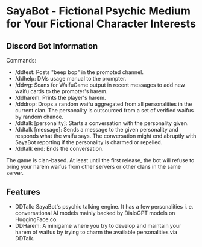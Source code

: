 # SayaBot - Fictional Psychic Medium for Your Fictional Character Interests

## Discord Bot Information

Commands:
- /ddtest: Posts "beep bop" in the prompted channel.
- /ddhelp: DMs usage manual to the prompter.
- /ddwg: Scans for WaifuGame output in recent messages to add new waifu cards to the prompter's harem.
- /ddharem: Prints the player's harem.
- /dddrop: Drops a random waifu aggregated from all personalities in the current clan. The personality is outsourced from a set of verified waifus by random chance.
- /ddtalk [personality]: Starts a conversation with the personality given.
- /ddtalk [message]: Sends a message to the given personality and responds what the waifu says. The conversation might end abruptly with SayaBot reporting if the personality is charmed or repelled.
- /ddtalk end: Ends the conversation.

The game is clan-based. At least until the first release, the bot will refuse to bring your harem waifus from other servers or other clans in the same server.

## Features
- DDTalk: SayaBot's psychic talking engine. It has a few personalities i. e. conversational AI models mainly backed by DialoGPT models on HuggingFace.co.
- DDHarem: A minigame where you try to develop and maintain your harem of waifus by trying to charm the available personalities via DDTalk.